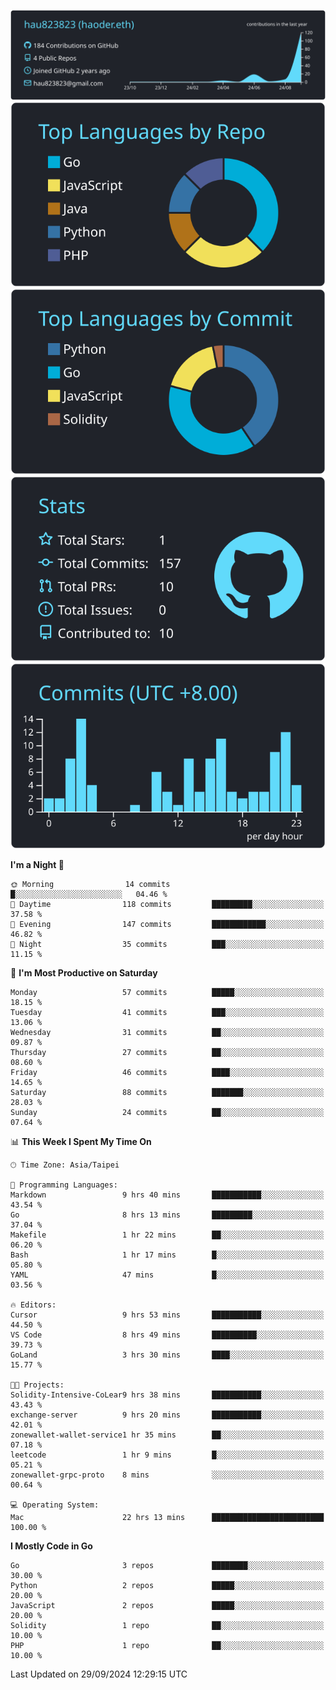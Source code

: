 [![](https://raw.githubusercontent.com/hau823823/hau823823/master/profile-summary-card-output/react/0-profile-details.svg)](https://github.com/vn7n24fzkq/github-profile-summary-cards)
[![](https://raw.githubusercontent.com/hau823823/hau823823/master/profile-summary-card-output/react/1-repos-per-language.svg)](https://github.com/vn7n24fzkq/github-profile-summary-cards) [![](https://raw.githubusercontent.com/hau823823/hau823823/master/profile-summary-card-output/react/2-most-commit-language.svg)](https://github.com/vn7n24fzkq/github-profile-summary-cards)
[![](https://raw.githubusercontent.com/hau823823/hau823823/master/profile-summary-card-output/react/3-stats.svg)](https://github.com/vn7n24fzkq/github-profile-summary-cards) [![](https://raw.githubusercontent.com/hau823823/hau823823/master/profile-summary-card-output/react/4-productive-time.svg)](https://github.com/vn7n24fzkq/github-profile-summary-cards)

<!--START_SECTION:waka-->
**I'm a Night 🦉** 

```text
🌞 Morning                14 commits          █░░░░░░░░░░░░░░░░░░░░░░░░   04.46 % 
🌆 Daytime                118 commits         █████████░░░░░░░░░░░░░░░░   37.58 % 
🌃 Evening                147 commits         ████████████░░░░░░░░░░░░░   46.82 % 
🌙 Night                  35 commits          ███░░░░░░░░░░░░░░░░░░░░░░   11.15 % 
```
📅 **I'm Most Productive on Saturday** 

```text
Monday                   57 commits          █████░░░░░░░░░░░░░░░░░░░░   18.15 % 
Tuesday                  41 commits          ███░░░░░░░░░░░░░░░░░░░░░░   13.06 % 
Wednesday                31 commits          ██░░░░░░░░░░░░░░░░░░░░░░░   09.87 % 
Thursday                 27 commits          ██░░░░░░░░░░░░░░░░░░░░░░░   08.60 % 
Friday                   46 commits          ████░░░░░░░░░░░░░░░░░░░░░   14.65 % 
Saturday                 88 commits          ███████░░░░░░░░░░░░░░░░░░   28.03 % 
Sunday                   24 commits          ██░░░░░░░░░░░░░░░░░░░░░░░   07.64 % 
```


📊 **This Week I Spent My Time On** 

```text
🕑︎ Time Zone: Asia/Taipei

💬 Programming Languages: 
Markdown                 9 hrs 40 mins       ███████████░░░░░░░░░░░░░░   43.54 % 
Go                       8 hrs 13 mins       █████████░░░░░░░░░░░░░░░░   37.04 % 
Makefile                 1 hr 22 mins        ██░░░░░░░░░░░░░░░░░░░░░░░   06.20 % 
Bash                     1 hr 17 mins        █░░░░░░░░░░░░░░░░░░░░░░░░   05.80 % 
YAML                     47 mins             █░░░░░░░░░░░░░░░░░░░░░░░░   03.56 % 

🔥 Editors: 
Cursor                   9 hrs 53 mins       ███████████░░░░░░░░░░░░░░   44.50 % 
VS Code                  8 hrs 49 mins       ██████████░░░░░░░░░░░░░░░   39.73 % 
GoLand                   3 hrs 30 mins       ████░░░░░░░░░░░░░░░░░░░░░   15.77 % 

🐱‍💻 Projects: 
Solidity-Intensive-CoLear9 hrs 38 mins       ███████████░░░░░░░░░░░░░░   43.43 % 
exchange-server          9 hrs 20 mins       ███████████░░░░░░░░░░░░░░   42.01 % 
zonewallet-wallet-service1 hr 35 mins        ██░░░░░░░░░░░░░░░░░░░░░░░   07.18 % 
leetcode                 1 hr 9 mins         █░░░░░░░░░░░░░░░░░░░░░░░░   05.21 % 
zonewallet-grpc-proto    8 mins              ░░░░░░░░░░░░░░░░░░░░░░░░░   00.64 % 

💻 Operating System: 
Mac                      22 hrs 13 mins      █████████████████████████   100.00 % 
```

**I Mostly Code in Go** 

```text
Go                       3 repos             ████████░░░░░░░░░░░░░░░░░   30.00 % 
Python                   2 repos             █████░░░░░░░░░░░░░░░░░░░░   20.00 % 
JavaScript               2 repos             █████░░░░░░░░░░░░░░░░░░░░   20.00 % 
Solidity                 1 repo              ██░░░░░░░░░░░░░░░░░░░░░░░   10.00 % 
PHP                      1 repo              ██░░░░░░░░░░░░░░░░░░░░░░░   10.00 % 
```




 Last Updated on 29/09/2024 12:29:15 UTC
<!--END_SECTION:waka-->
